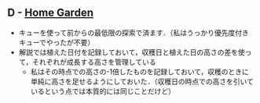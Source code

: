 ## D - [Home Garden](https://atcoder.jp/contests/abc379/tasks/abc379_d)

- キューを使って前からの最低限の探索で済ます．（私はうっかり優先度付きキューでやったが不要）
- 解説では植えた日付を記録しておいて，収穫日と植えた日の高さの差を使って，それぞれが成長する高さを管理している
    - 私はその時点での高さの-1倍したものを記録しておいて，収穫のときに単純に高さを足せるようにしておいた．（収穫日の時点での高さを引いているという点では本質的には同じことだけど）